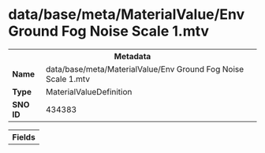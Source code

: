 <h1>data/base/meta/MaterialValue/Env Ground Fog Noise Scale 1.mtv</h1><table><tr><th colspan="100%">Metadata</th></tr><tr><td><b>Name</b></td><td>data/base/meta/MaterialValue/Env Ground Fog Noise Scale 1.mtv</td></tr><tr><td><b>Type</b></td><td>MaterialValueDefinition</td></tr><tr><td><b>SNO ID</b></td><td>434383</td></tr></table>

<table><tr><th colspan="100%">Fields</th></tr></table>


